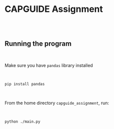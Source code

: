 # CAPGUIDE Assignment

<br>
<br>

## Running the program

<br>

Make sure you have `pandas` library installed<br>

<br>

```
pip install pandas
```

<br>

From the home directory `capguide_assignment`, run:<br>

<br>

```
python ./main.py
```
